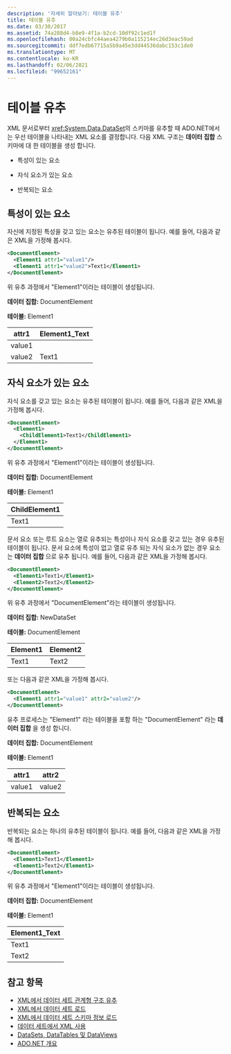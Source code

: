 ```yaml
---
description: '자세히 알아보기: 테이블 유추'
title: 테이블 유추
ms.date: 03/30/2017
ms.assetid: 74a288d4-b8e9-4f1a-b2cd-10df92c1ed1f
ms.openlocfilehash: 00a24cbfc44aea4279b0a115214ec26d3eac59ad
ms.sourcegitcommit: ddf7edb67715a5b9a45e3dd44536dabc153c1de0
ms.translationtype: MT
ms.contentlocale: ko-KR
ms.lasthandoff: 02/06/2021
ms.locfileid: "99652161"
---
```

# <a name="inferring-tables"></a>테이블 유추

XML 문서로부터 <xref:System.Data.DataSet>의 스키마를 유추할 때 ADO.NET에서는 우선 테이블을 나타내는 XML 요소를 결정합니다. 다음 XML 구조는 **데이터 집합** 스키마에 대 한 테이블을 생성 합니다.  
  
- 특성이 있는 요소  
  
- 자식 요소가 있는 요소  
  
- 반복되는 요소  
  
## <a name="elements-with-attributes"></a>특성이 있는 요소  

 자신에 지정된 특성을 갖고 있는 요소는 유추된 테이블이 됩니다. 예를 들어, 다음과 같은 XML을 가정해 봅시다.  
  
```xml  
<DocumentElement>  
  <Element1 attr1="value1"/>  
  <Element1 attr1="value2">Text1</Element1>  
</DocumentElement>  
```  
  
 위 유추 과정에서 "Element1"이라는 테이블이 생성됩니다.  
  
 **데이터 집합:** DocumentElement  
  
 **테이블:** Element1  
  
|attr1|Element1_Text|  
|-----------|--------------------|  
|value1||  
|value2|Text1|  
  
## <a name="elements-with-child-elements"></a>자식 요소가 있는 요소  

 자식 요소를 갖고 있는 요소는 유추된 테이블이 됩니다. 예를 들어, 다음과 같은 XML을 가정해 봅시다.  
  
```xml  
<DocumentElement>  
  <Element1>  
    <ChildElement1>Text1</ChildElement1>  
  </Element1>  
</DocumentElement>  
```  
  
 위 유추 과정에서 "Element1"이라는 테이블이 생성됩니다.  
  
 **데이터 집합:** DocumentElement  
  
 **테이블:** Element1  
  
|ChildElement1|  
|-------------------|  
|Text1|  
  
 문서 요소 또는 루트 요소는 열로 유추되는 특성이나 자식 요소를 갖고 있는 경우 유추된 테이블이 됩니다. 문서 요소에 특성이 없고 열로 유추 되는 자식 요소가 없는 경우 요소는 **데이터 집합** 으로 유추 됩니다. 예를 들어, 다음과 같은 XML을 가정해 봅시다.  
  
```xml  
<DocumentElement>  
  <Element1>Text1</Element1>  
  <Element2>Text2</Element2>  
</DocumentElement>  
```  
  
 위 유추 과정에서 "DocumentElement"라는 테이블이 생성됩니다.  
  
 **데이터 집합:** NewDataSet  
  
 **테이블:** DocumentElement  
  
|Element1|Element2|  
|--------------|--------------|  
|Text1|Text2|  
  
 또는 다음과 같은 XML을 가정해 봅시다.  
  
```xml  
<DocumentElement>  
  <Element1 attr1="value1" attr2="value2"/>  
</DocumentElement>  
```  
  
 유추 프로세스는 "Element1" 라는 테이블을 포함 하는 "DocumentElement" 라는 **데이터 집합** 을 생성 합니다.  
  
 **데이터 집합:** DocumentElement  
  
 **테이블:** Element1  
  
|attr1|attr2|  
|-----------|-----------|  
|value1|value2|  
  
## <a name="repeating-elements"></a>반복되는 요소  

 반복되는 요소는 하나의 유추된 테이블이 됩니다. 예를 들어, 다음과 같은 XML을 가정해 봅시다.  
  
```xml  
<DocumentElement>  
  <Element1>Text1</Element1>  
  <Element1>Text2</Element1>  
</DocumentElement>  
```  
  
 위 유추 과정에서 "Element1"이라는 테이블이 생성됩니다.  
  
 **데이터 집합:** DocumentElement  
  
 **테이블:** Element1  
  
|Element1_Text|  
|--------------------|  
|Text1|  
|Text2|  
  
## <a name="see-also"></a>참고 항목

- [XML에서 데이터 세트 관계형 구조 유추](inferring-dataset-relational-structure-from-xml.md)
- [XML에서 데이터 세트 로드](loading-a-dataset-from-xml.md)
- [XML에서 데이터 세트 스키마 정보 로드](loading-dataset-schema-information-from-xml.md)
- [데이터 세트에서 XML 사용](using-xml-in-a-dataset.md)
- [DataSets, DataTables 및 DataViews](index.md)
- [ADO.NET 개요](../ado-net-overview.md)
